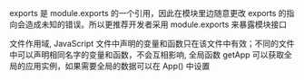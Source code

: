 exports 是 module.exports 的一个引用，因此在模块里边随意更改 exports 的指向会造成未知的错误。所以更推荐开发者采用 module.exports 来暴露模块接口

文件作用域, JavaScript 文件中声明的变量和函数只在该文件中有效；不同的文件中可以声明相同名字的变量和函数，不会互相影响, 全局函数 getApp 可以获取全局的应用实例，如果需要全局的数据可以在 App() 中设置